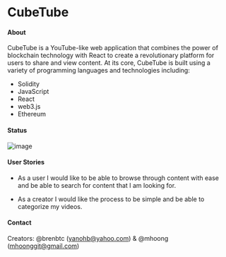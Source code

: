# CubeTube

#### About

  CubeTube is a YouTube-like web application that combines the power of blockchain technology with React to create a revolutionary platform for users to  share and view content. At its core, CubeTube is built using a variety of programming languages and technologies including:
 - Solidity
 - JavaScript
 - React
 - web3.js
 - Ethereum
 
 #### Status 
 ![image](https://user-images.githubusercontent.com/115852143/223909830-78c2d86e-1759-453c-a84e-299d33b2b9fc.png)

 #### User Stories
 
 - As a user I would like to be able to browse through content with ease and be able to search for content that I am looking for.
 
 - As a creator I would like the process to be simple and be able to categorize my videos.

 #### Contact
   Creators: @brenbtc (yanohb@yahoo.com) & @mhoong (mhoonggit@gmail.com)
